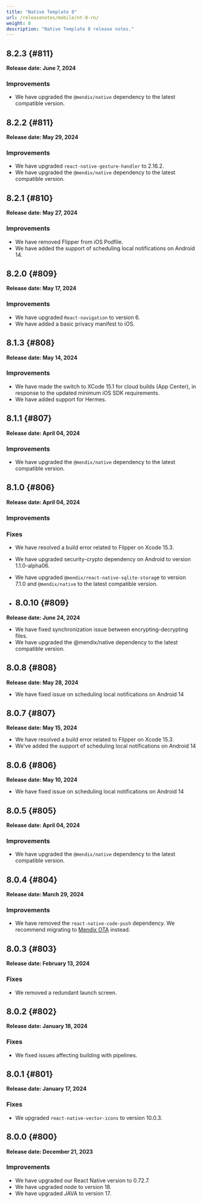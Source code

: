 ```yaml
---
title: "Native Template 8"
url: /releasenotes/mobile/nt-8-rn/
weight: 8
description: "Native Template 8 release notes."
---
```


## 8.2.3 {#811}

**Release date: June 7, 2024**

### Improvements

* We have upgraded the `@mendix/native` dependency to the latest compatible version.

## 8.2.2 {#811}

**Release date: May 29, 2024**

### Improvements

* We have upgraded `react-native-gesture-handler` to 2.16.2.
* We have upgraded the `@mendix/native` dependency to the latest compatible version.

## 8.2.1 {#810}

**Release date: May 27, 2024**

### Improvements

* We have removed Flipper from iOS Podfile.
* We have added the support of scheduling local notifications on Android 14.

## 8.2.0 {#809}

**Release date: May 17, 2024**

### Improvements

* We have upgraded `React-navigation` to version 6.
* We have added a basic privacy manifest to iOS.

## 8.1.3 {#808}

**Release date: May 14, 2024**

### Improvements

* We have made the switch to XCode 15.1 for cloud builds (App Center), in response to the updated minimum iOS SDK requirements.
* We have added support for Hermes.

## 8.1.1 {#807}

**Release date: April 04, 2024**

### Improvements

* We have upgraded the `@mendix/native` dependency to the latest compatible version.

## 8.1.0 {#806}

**Release date: April 04, 2024**

### Improvements

### Fixes

* We have resolved a build error related to Flipper on Xcode 15.3.
* We have upgraded security-crypto dependency on Android to version 1.1.0-alpha06.
* We have upgraded `@mendix/react-native-sqlite-storag`e to version 7.1.0 and `@mendix/native` to the latest compatible version.

* ## 8.0.10 {#809}

**Release date: June 24, 2024**

- We have fixed synchronization issue between encrypting-decrypting files.
- We have upgraded the @mendix/native dependency to the latest compatible version.

## 8.0.8 {#808}

**Release date: May 28, 2024**

- We have fixed issue on scheduling local notifications on Android 14

## 8.0.7 {#807}

**Release date: May 15, 2024**

- We have resolved a build error related to Flipper on Xcode 15.3.
- We've added the support of scheduling local notifications on Android 14

## 8.0.6 {#806}

**Release date: May 10, 2024**

- We have fixed issue on scheduling local notifications on Android 14

## 8.0.5 {#805}

**Release date: April 04, 2024**

### Improvements

* We have upgraded the `@mendix/native` dependency to the latest compatible version.

## 8.0.4 {#804}

**Release date: March 29, 2024**

### Improvements

* We have removed the `react-native-code-push` dependency. We recommend migrating to [Mendix OTA](/refguide/mobile/distributing-mobile-apps/overtheair-updates/) instead.

## 8.0.3 {#803}

**Release date: February 13, 2024**

### Fixes

* We removed a redundant launch screen.

## 8.0.2 {#802}

**Release date: January 18, 2024**

### Fixes

* We fixed issues affecting building with pipelines.

## 8.0.1 {#801}

**Release date: January 17, 2024**

### Fixes

* We upgraded `react-native-vector-icons` to version 10.0.3.

## 8.0.0 {#800}

**Release date: December 21, 2023**

### Improvements

* We have upgraded our React Native version to 0.72.7.
* We have upgraded node to version 18.
* We have upgraded JAVA to version 17.
